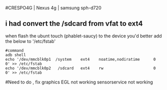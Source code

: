#CRESPO4G | Nexus 4g | samsung sph-d720 


## i had convert the /sdcard from vfat to ext4

when flash the ubunt touch (phablet-saucy) to the device 
you'd better add the below to '/etc/fstab'

```
#command 
adb shell
echo '/dev/mmcblk0p1  /system    ext4    noatime,nodiratime      0       0' >> /etc/fstab
echo '/dev/mmcblk0p2   /sdcard   ext4    rw                      0       0' >> /etc/fstab
```

#Need to do ,
fix graphics 
EGL not working 
sensorservice not working


